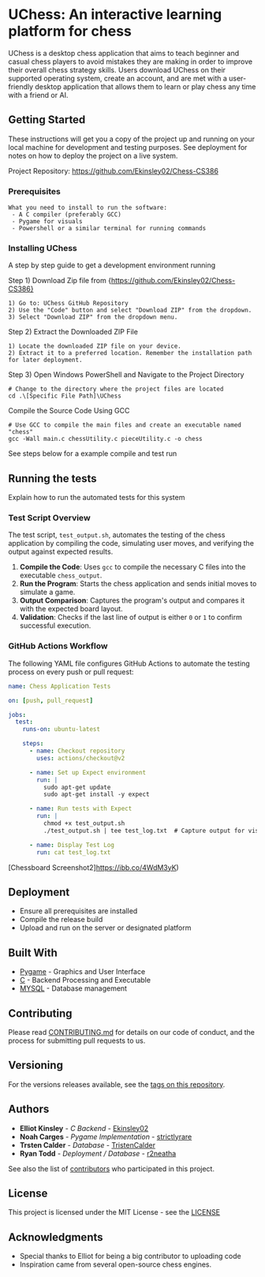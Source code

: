 # UChess: An interactive learning platform for chess

UChess is a desktop chess application that aims to teach beginner and casual chess players to avoid mistakes they are making in order to improve their overall chess strategy skills. Users download UChess on their supported operating system, create an account, and are met with a user-friendly desktop application that allows them to learn or play chess any time with a friend or AI.


## Getting Started

These instructions will get you a copy of the project up and running on your local machine for development and testing purposes. See deployment for notes on how to deploy the project on a live system.

Project Repository: https://github.com/Ekinsley02/Chess-CS386

### Prerequisites
```
What you need to install to run the software: 
 - A C compiler (preferably GCC) 
 - Pygame for visuals 
 - Powershell or a similar terminal for running commands
```

### Installing UChess
A step by step guide to get a development environment running

Step 1) Download Zip file from {https://github.com/Ekinsley02/Chess-CS386}
```
1) Go to: UChess GitHub Repository
2) Use the "Code" button and select "Download ZIP" from the dropdown.
3) Select "Download ZIP" from the dropdown menu.
```
Step 2) Extract the Downloaded ZIP File
```
1) Locate the downloaded ZIP file on your device.
2) Extract it to a preferred location. Remember the installation path for later deployment.
```
Step 3) Open Windows PowerShell and Navigate to the Project Directory
```
# Change to the directory where the project files are located
cd .\[Specific File Path]\UChess
```

Compile the Source Code Using GCC
```
# Use GCC to compile the main files and create an executable named "chess"
gcc -Wall main.c chessUtility.c pieceUtility.c -o chess
```
See steps below for a example compile and test run

## Running the tests

Explain how to run the automated tests for this system

### Test Script Overview

The test script, `test_output.sh`, automates the testing of the chess application by compiling the code, simulating user moves, and verifying the output against expected results.

1. **Compile the Code**: Uses `gcc` to compile the necessary C files into the executable `chess_output`.
2. **Run the Program**: Starts the chess application and sends initial moves to simulate a game.
3. **Output Comparison**: Captures the program's output and compares it with the expected board layout.
4. **Validation**: Checks if the last line of output is either `0` or `1` to confirm successful execution.

### GitHub Actions Workflow

The following YAML file configures GitHub Actions to automate the testing process on every push or pull request:

```yaml
name: Chess Application Tests

on: [push, pull_request]

jobs:
  test:
    runs-on: ubuntu-latest

    steps:
      - name: Checkout repository
        uses: actions/checkout@v2

      - name: Set up Expect environment
        run: |
          sudo apt-get update
          sudo apt-get install -y expect

      - name: Run tests with Expect
        run: |
          chmod +x test_output.sh
          ./test_output.sh | tee test_log.txt  # Capture output for visibility in GitHub logs

      - name: Display Test Log
        run: cat test_log.txt
```

[Chessboard Screenshot2]https://ibb.co/4WdM3yK)

## Deployment

 - Ensure all prerequisites are installed
 - Compile the release build
 - Upload and run on the server or designated platform

## Built With

* [Pygame](https://pygame-web.github.io/wiki/pygbag/) - Graphics and User Interface
* [C](https://www.iso.org/standard/74528.html) - Backend Processing and Executable 
* [MYSQL](https://www.mysql.com/) - Database management 

## Contributing

Please read [CONTRIBUTING.md](https://github.com/Ekinsley02/Chess-CS386/blob/main/project_documentation/CONTRIBUTING.md) for details on our code of conduct, and the process for submitting pull requests to us.

## Versioning

For the versions releases available, see the [tags on this repository]([https://github.com/your/project/tags](https://github.com/Ekinsley02/Chess-CS386/releases/tag/Release)). 

## Authors

* **Elliot Kinsley** - *C Backend* - [Ekinsley02](https://github.com/Ekinsley02)
* **Noah Carges** - *Pygame Implementation* - [strictlyrare](https://github.com/strictlyrare)
* **Trsten Calder** - *Database* - [TristenCalder](https://github.com/TristenCalder)
* **Ryan Todd** - *Deployment / Database* - [r2neatha](https://github.com/r2neatha)




See also the list of [contributors](https://github.com/Ekinsley02/Chess-CS386/blob/main/project_documentation/CONTRIBUTING.md) who participated in this project.

## License

This project is licensed under the MIT License - see the [LICENSE](https://github.com/Ekinsley02/Chess-CS386/blob/main/project_documentation/LICENSE) 


## Acknowledgments

* Special thanks to Elliot for being a big contributor to uploading code
* Inspiration came from several open-source chess engines.


